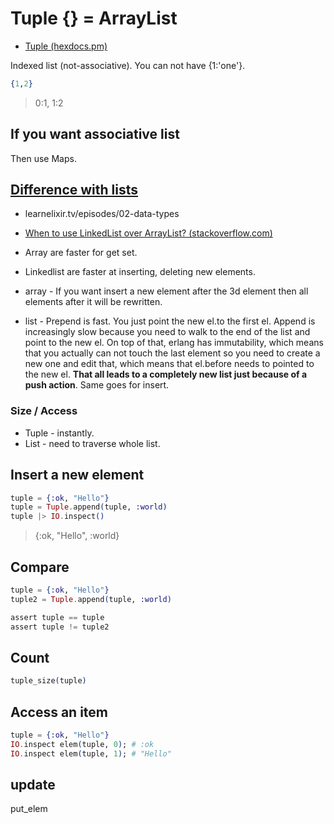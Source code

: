 # Tuple {} = ArrayList

* [Tuple (hexdocs.pm)](https://hexdocs.pm/elixir/Tuple.html)

Indexed list (not-associative). You can not have {1:'one'}.

```ex
{1,2}
```
> 0:1, 1:2

## If you want associative list

Then use Maps.

## [Difference with lists](https://elixir-lang.org/getting-started/basic-types.html#lists-or-tuples)
* learnelixir.tv/episodes/02-data-types
* [When to use LinkedList over ArrayList? (stackoverflow.com)](https://stackoverflow.com/questions/322715/when-to-use-linkedlist-over-arraylist)

* Array are faster for get set.
* Linkedlist are faster at inserting, deleting new elements.
* array - If you want insert a new element after the 3d element then all elements after it will be rewritten.
* list - Prepend is fast. You just point the new el.to the first el. Append is increasingly slow because you need to walk to the end of the list and point to the new el. On top of that, erlang has immutability, which means that you actually can not touch the last element so you need to create a new one and edit that, which means that el.before needs to pointed to the new el. **That all leads to a completely new list just because of a push action**. Same goes for insert. 
### Size / Access

* Tuple - instantly.
* List - need to traverse whole list.

## Insert a new element

```ex
tuple = {:ok, "Hello"}
tuple = Tuple.append(tuple, :world)
tuple |> IO.inspect()
```
> {:ok, "Hello", :world}

## Compare

```ex
tuple = {:ok, "Hello"}
tuple2 = Tuple.append(tuple, :world)

assert tuple == tuple
assert tuple != tuple2
```

## Count

```ex
tuple_size(tuple)
```

## Access an item

```ex
tuple = {:ok, "Hello"}
IO.inspect elem(tuple, 0); # :ok
IO.inspect elem(tuple, 1); # "Hello"
```

## update 

put_elem
